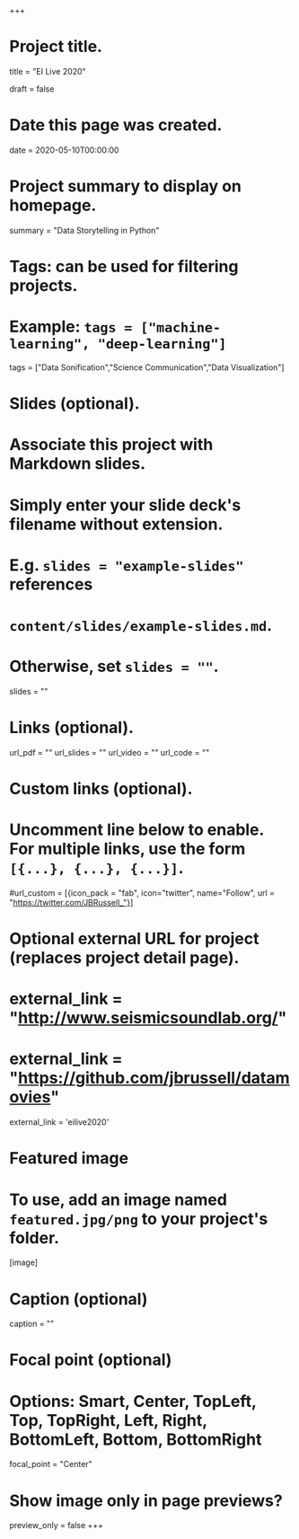 +++
# Project title.
title = "EI Live 2020"

draft = false

# Date this page was created.
date = 2020-05-10T00:00:00

# Project summary to display on homepage.
summary = "Data Storytelling in Python"

# Tags: can be used for filtering projects.
# Example: `tags = ["machine-learning", "deep-learning"]`
tags = ["Data Sonification","Science Communication","Data Visualization"]

# Slides (optional).
#   Associate this project with Markdown slides.
#   Simply enter your slide deck's filename without extension.
#   E.g. `slides = "example-slides"` references 
#   `content/slides/example-slides.md`.
#   Otherwise, set `slides = ""`.
slides = ""

# Links (optional).
url_pdf = ""
url_slides = ""
url_video = ""
url_code = ""

# Custom links (optional).
#   Uncomment line below to enable. For multiple links, use the form `[{...}, {...}, {...}]`.
#url_custom = [{icon_pack = "fab", icon="twitter", name="Follow", url = "https://twitter.com/JBRussell_"}]

# Optional external URL for project (replaces project detail page).
# external_link = "http://www.seismicsoundlab.org/"
# external_link = "https://github.com/jbrussell/datamovies"
external_link = 'eilive2020'


# Featured image
# To use, add an image named `featured.jpg/png` to your project's folder. 
[image]
  # Caption (optional)
  caption = ""
  
  # Focal point (optional)
  # Options: Smart, Center, TopLeft, Top, TopRight, Left, Right, BottomLeft, Bottom, BottomRight
  focal_point = "Center"
  
  # Show image only in page previews?
  preview_only = false
+++

